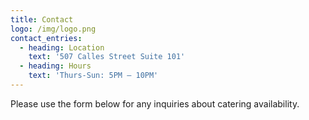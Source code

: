 ```yaml
---
title: Contact
logo: /img/logo.png
contact_entries:
  - heading: Location
    text: '507 Calles Street Suite 101'
  - heading: Hours
    text: 'Thurs-Sun: 5PM – 10PM'
---
```


Please use the form below for any inquiries about catering availability.
